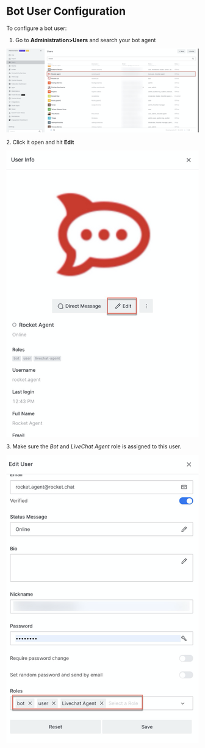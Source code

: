 # Bot User Configuration

To configure a bot user:

1. Go to **Administration>Users** and search your bot agent

![](<../../../../../.gitbook/assets/image (451).png>)

2\. Click it open and hit **Edit**

![](<../../../../../.gitbook/assets/image (450).png>)

3\. Make sure the _Bot_ and _LiveChat Agent_ role is assigned to this user. 

![](<../../../../../.gitbook/assets/image (453).png>)
